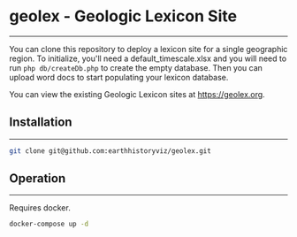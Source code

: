 # geolex - Geologic Lexicon Site
---------------------------------

You can clone this repository to deploy a lexicon site for a single geographic region.  To initialize,
you'll need a default_timescale.xlsx and you will need to run `php db/createDb.php` to create the
empty database.  Then you can upload word docs to start populating your lexicon database.

You can view the existing Geologic Lexicon sites at https://geolex.org.

## Installation
---------------

```bash
git clone git@github.com:earthhistoryviz/geolex.git
```


## Operation
-------------
Requires docker.

```bash
docker-compose up -d
```


